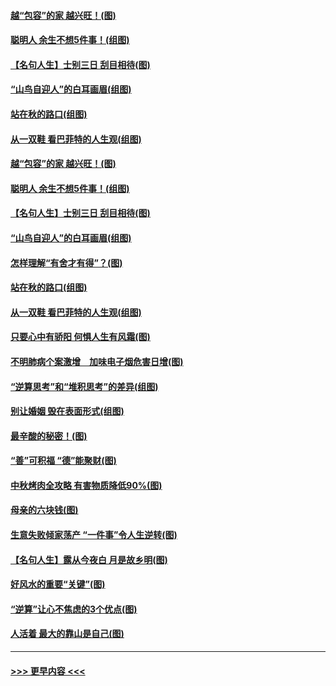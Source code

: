 #### [越“包容”的家 越兴旺！(图)](../pages/p8/907328.md?t=09160533) 
#### [聪明人 余生不想5件事！(组图)](../pages/p8/907364.md?t=09160533) 
#### [【名句人生】士别三日 刮目相待(图)](../pages/p8/906988.md?t=09160533) 
#### [“山鸟自迎人”的白耳画眉(组图)](../pages/p8/907332.md?t=09160533) 
#### [站在秋的路口(组图)](../pages/p8/906914.md?t=09160533) 
#### [从一双鞋 看巴菲特的人生观(组图)](../pages/p8/907311.md?t=09160533) 
#### [越“包容”的家 越兴旺！(图)](../pages/p8/907328.md?t=09160533) 
#### [聪明人 余生不想5件事！(组图)](../pages/p8/907364.md?t=09160533) 
#### [【名句人生】士别三日 刮目相待(图)](../pages/p8/906988.md?t=09160533) 
#### [“山鸟自迎人”的白耳画眉(组图)](../pages/p8/907332.md?t=09160533) 
#### [怎样理解“有舍才有得”？(图)](../pages/p8/906872.md?t=09160533) 
#### [站在秋的路口(组图)](../pages/p8/906914.md?t=09160533) 
#### [从一双鞋 看巴菲特的人生观(组图)](../pages/p8/907311.md?t=09160533) 
#### [只要心中有骄阳 何惧人生有风霜(图)](../pages/p8/907320.md?t=09160533) 
#### [不明肺病个案激增　加味电子烟危害日增(图)](../pages/p8/907307.md?t=09160533) 
#### [“逆算思考”和“堆积思考”的差异(组图)](../pages/p8/907229.md?t=09160533) 
#### [别让婚姻 毁在表面形式(组图)](../pages/p8/907118.md?t=09160533) 
#### [最辛酸的秘密！(图)](../pages/p8/906327.md?t=09160533) 
#### [“善”可积福 “德”能聚财(图)](../pages/p8/906906.md?t=09160533) 
#### [中秋烤肉全攻略 有害物质降低90%(图)](../pages/p8/907227.md?t=09160533) 
#### [母亲的六块钱(图)](../pages/p8/907107.md?t=09160533) 
#### [生意失败倾家荡产 “一件事”令人生逆转(图)](../pages/p8/907101.md?t=09160533) 
#### [【名句人生】露从今夜白 月是故乡明(图)](../pages/p8/906558.md?t=09160533) 
#### [好风水的重要“关键”(图)](../pages/p8/907087.md?t=09160533) 
#### [“逆算”让心不焦虑的3个优点(图)](../pages/p8/907070.md?t=09160533) 
#### [人活着 最大的靠山是自己(图)](../pages/p8/906329.md?t=09160533) 

----
#### [ >>> 更早内容 <<< ](../indexes/p8-earlier.md)
